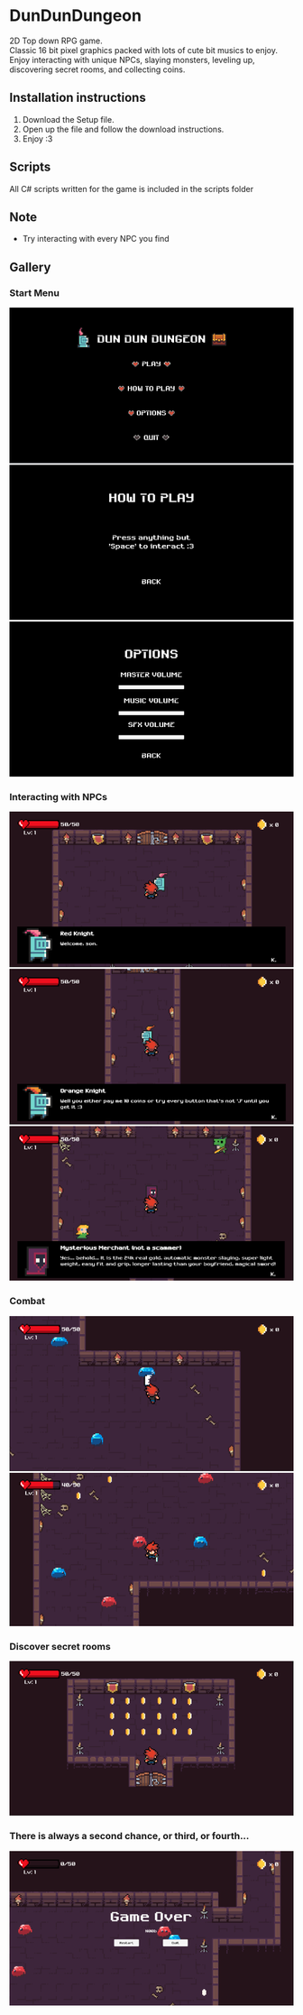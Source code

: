 # DunDunDungeon
2D Top down RPG game.  
Classic 16 bit pixel graphics packed with lots of cute bit musics to enjoy.  
Enjoy interacting with unique NPCs, slaying monsters, leveling up, discovering secret rooms, and collecting coins.  

## Installation instructions
1. Download the Setup file.
2. Open up the file and follow the download instructions.
3. Enjoy :3

## Scripts
All C# scripts written for the game is included in the scripts folder

## Note
- Try interacting with every NPC you find

## Gallery
### Start Menu
![Start Menu](screenshots/startmenu.png)
![How To Play](screenshots/howtoplay.png)
![Options](screenshots/options.png)

### Interacting with NPCs
![Interacting with Red Knight](screenshots/main.PNG)
![Interacting with Orange Knight](screenshots/hallway.PNG)  
![Interacting with Mysterious Merchant](screenshots/secretroom.PNG)

### Combat
![Battling Slimes](screenshots/level1.png)
![Red and Blue Slimes](screenshots/level2.PNG)

### Discover secret rooms
![Secret room full of gold](screenshots/secretbank.PNG)

### There is always a second chance, or third, or fourth...
![Game Over](screenshots/gameover.PNG)
